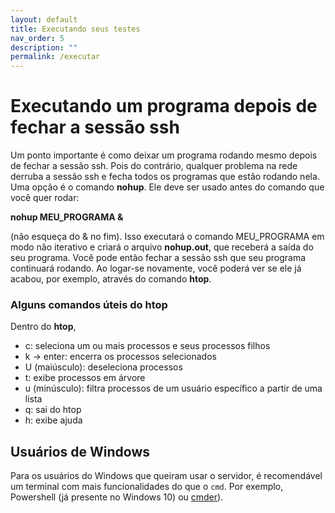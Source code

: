 ```yaml
---
layout: default
title: Executando seus testes
nav_order: 5
description: ""
permalink: /executar
---
```


# Executando um programa depois de fechar a sessão ssh

Um ponto importante é como deixar um programa rodando mesmo depois de fechar a sessão ssh. Pois do contrário, qualquer problema na rede derruba a sessão ssh e fecha todos os programas que estão rodando nela. Uma opção é o comando **nohup**. Ele deve ser usado antes do 
comando que você quer rodar:

**nohup MEU_PROGRAMA &**

(não esqueça do & no fim). Isso executará o comando MEU_PROGRAMA em modo não iterativo e criará o arquivo **nohup.out**, que receberá 
a saída do seu programa. Você pode então fechar a sessão ssh que seu programa continuará rodando. Ao logar-se novamente, você poderá ver se ele 
já acabou, por exemplo, através do comando **htop**.

### Alguns comandos úteis do htop ###

Dentro do **htop**,

- c: seleciona um ou mais processos e seus processos filhos
- k -> enter: encerra os processos selecionados
- U (maiúsculo): deseleciona processos
- t: exibe processos em árvore
- u (minúsculo): filtra processos de um usuário específico a partir de uma lista
- q: sai do htop
- h: exibe ajuda

## Usuários de Windows

Para os usuários do Windows que queiram usar o servidor, é recomendável um terminal com mais funcionalidades do que o `cmd`. Por exemplo, Powershell (já presente no Windows 10) ou [cmder](https://cmder.net/)).
